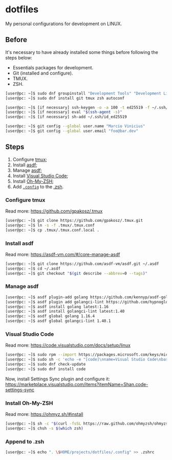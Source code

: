 # dotfiles

My personal configurations for development on LINUX.

## Before

It's necessary to have already installed some things before following the steps below:

* Essentials packages for development.
* Git (installed and configure).
* TMUX.
* ZSH.

```bash
[user@pc: ~]$ sudo dnf groupinstall "Development Tools" "Development Libraries"
[user@pc: ~]$ sudo dnf install git tmux zsh autoconf

[user@pc: ~]$ [if necessary] ssh-keygen -o -a 100 -t ed25519 -f ~/.ssh/id_ed25519 -C "foo@bar.dev"
[user@pc: ~]$ [if necessary] eval "$(ssh-agent -s)"
[user@pc: ~]$ [if necessary] sh-add ~/.ssh/id_ed25519

[user@pc: ~]$ git config --global user.name "Marcio Vinicius"
[user@pc: ~]$ git config --global user.email "foo@bar.dev"
```

## Steps

1. Configure [tmux](#configure-tmux);
2. Install [asdf](#install-asdf);
3. Manage [asdf](#manage-asdf);
4. Install [Visual Studio Code](#visual-studio-code);
5. Install [Oh-My-ZSH](#install-oh-my-zsh);
6. Add [`.config`](.config) to the [.zsh](#append-to-zsh).

### Configure tmux

Read more: <https://github.com/gpakosz/.tmux>

```bash
[user@pc: ~]$ git clone https://github.com/gpakosz/.tmux.git
[user@pc: ~]$ ln -s -f .tmux/.tmux.conf
[user@pc: ~]$ cp .tmux/.tmux.conf.local .
```

### Install asdf

Read more: <https://asdf-vm.com/#/core-manage-asdf>

```bash
[user@pc: ~]$ git clone https://github.com/asdf-vm/asdf.git ~/.asdf
[user@pc: ~]$ cd ~/.asdf
[user@pc: ~]$ git checkout "$(git describe --abbrev=0 --tags)"
```

### Manage asdf

```bash
[user@pc: ~]$ asdf plugin-add golang https://github.com/kennyp/asdf-golang.git
[user@pc: ~]$ asdf plugin add golangci-lint https://github.com/hypnoglow/asdf-golangci-lint.git
[user@pc: ~]$ asdf install golang latest:1.16
[user@pc: ~]$ asdf install golangci-lint latest:1.40
[user@pc: ~]$ asdf global golang 1.16.4
[user@pc: ~]$ asdf global golangci-lint 1.40.1
```

### Visual Studio Code

Read more: <https://code.visualstudio.com/docs/setup/linux>

```bash
[user@pc: ~]$ sudo rpm --import https://packages.microsoft.com/keys/microsoft.asc
[user@pc: ~]$ sudo sh -c 'echo -e "[code]\nname=Visual Studio Code\nbaseurl=https://packages.microsoft.com/yumrepos/vscode\nenabled=1\ngpgcheck=1\ngpgkey=https://packages.microsoft.com/keys/microsoft.asc" > /etc/yum.repos.d/vscode.repo'
[user@pc: ~]$ sudo dnf check-update
[user@pc: ~]$ sudo dnf install code
```

Now, install Settings Sync plugin and configure it: <https://marketplace.visualstudio.com/items?itemName=Shan.code-settings-sync>

### Install Oh-My-ZSH

Read more: <https://ohmyz.sh/#install>

```bash
[user@pc: ~]$ sh -c "$(curl -fsSL https://raw.github.com/ohmyzsh/ohmyzsh/master/tools/install.sh)"
[user@pc: ~]$ chsh -s $(which zsh)
```

### Append to .zsh

```bash
[user@pc: ~]$ echo ". \$HOME/projects/dotfiles/.config" >> .zshrc
```
